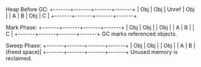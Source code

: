 
Heap Before GC:
+-------+-------+-------+-------+
|  Obj  |  Obj  | Unref |  Obj  |
|   A   |   B   |  Obj  |   C   |
+-------+-------+-------+-------+

Mark Phase:
+-------+-------+-------+-------+
|  Obj  |  Obj  |       |  Obj  |
|   A   |   B   |       |   C   |
+-------+-------+-------+-------+
GC marks referenced objects.

Sweep Phase:
+-------+-------+-------+-------+
|  Obj  |  Obj  |       |  Obj  |
|   A   |   B   |  (freed space)|
+-------+-------+-------+-------+
Unused memory is reclaimed.
